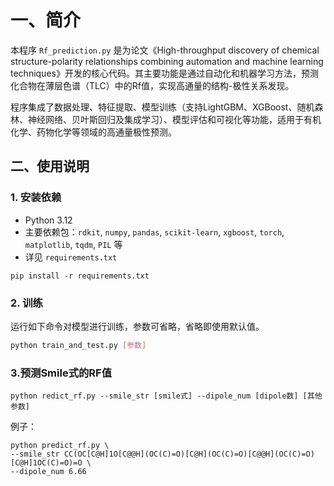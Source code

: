 # 一、简介

本程序 `Rf_prediction.py` 是为论文《High-throughput discovery of chemical structure-polarity relationships combining automation and machine learning techniques》开发的核心代码。其主要功能是通过自动化和机器学习方法，预测化合物在薄层色谱（TLC）中的Rf值，实现高通量的结构-极性关系发现。

程序集成了数据处理、特征提取、模型训练（支持LightGBM、XGBoost、随机森林、神经网络、贝叶斯回归及集成学习）、模型评估和可视化等功能，适用于有机化学、药物化学等领域的高通量极性预测。

## 二、使用说明

### 1. 安装依赖

- Python 3.12
- 主要依赖包：`rdkit`, `numpy`, `pandas`, `scikit-learn`, `xgboost`, `torch`, `matplotlib`, `tqdm`, `PIL` 等
- 详见 `requirements.txt`

```shel
pip install -r requirements.txt
```

### 2. 训练

运行如下命令对模型进行训练，参数可省略，省略即使用默认值。

```bash
python train_and_test.py [参数]
```

### 3.预测Smile式的RF值

~~~shell
python redict_rf.py --smile_str [smile式] --dipole_num [dipole数] [其他参数]
~~~

例子：

~~~shell
python predict_rf.py \
--smile_str CC(OC[C@H]1O[C@@H](OC(C)=O)[C@H](OC(C)=O)[C@@H](OC(C)=O)[C@H]1OC(C)=O)=O \
--dipole_num 6.66
~~~
